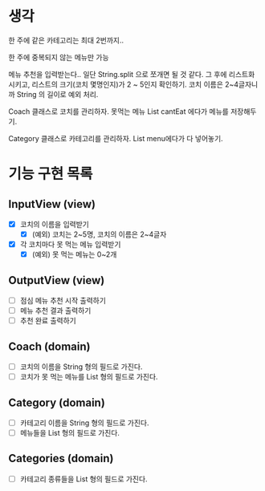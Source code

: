# 생각

한 주에 같은 카테고리는 최대 2번까지..

한 주에 중복되지 않는 메뉴만 가능

메뉴 추천을 입력받는다.. 일단 String.split 으로 쪼개면 될 것 같다.
그 후에 리스트화 시키고, 리스트의 크기(코치 몇명인지)가 2 ~ 5인지 확인하기.
코치 이름은 2~4글자니까 String 의 길이로 예외 처리.

Coach 클래스로 코치를 관리하자.
못먹는 메뉴 List<String> cantEat 에다가 메뉴를 저장해두기.

Category 클래스로 카테고리를 관리하자.
List<String> menu에다가 다 넣어놓기.

# 기능 구현 목록

## InputView (view)

- [x] 코치의 이름을 입력받기
  - [x] (예외) 코치는 2~5명, 코치의 이름은 2~4글자
- [x] 각 코치마다 못 먹는 메뉴 입력받기
  - [x] (예외) 못 먹는 메뉴는 0~2개

## OutputView (view)

- [ ] 점심 메뉴 추천 시작 출력하기
- [ ] 메뉴 추천 결과 출력하기
- [ ] 추천 완료 출력하기

## Coach (domain)

- [ ] 코치의 이름을 String 형의 필드로 가진다.
- [ ] 코치가 못 먹는 메뉴를 List<String> 형의 필드로 가진다.

## Category (domain)

- [ ] 카테고리 이름을 String 형의 필드로 가진다.
- [ ] 메뉴들을 List<String> 형의 필드로 가진다.

## Categories (domain)

- [ ] 카테고리 종류들을 List<Categpory> 형의 필드로 가진다.